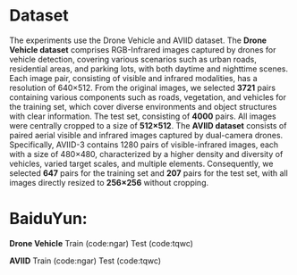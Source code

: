 # **Dataset**
The experiments use the Drone Vehicle and AVIID dataset. The **Drone Vehicle dataset** comprises RGB-Infrared images captured by drones for vehicle detection, covering various scenarios such as urban roads, residential areas, 
and parking lots, with both daytime and nighttime scenes. Each image pair, consisting of visible and infrared modalities, has a resolution of 640×512. From the original images, we selected **3721** pairs containing various components 
such as roads, vegetation, and vehicles for the training set, which cover diverse environments and object structures with clear information. The test set, consisting of **4000** pairs. All images were centrally cropped to a size of **512×512**. 
The **AVIID dataset** consists of paired aerial visible and infrared images captured by dual-camera drones. Specifically, AVIID-3 contains 1280 pairs of visible-infrared images, each with a size of 480×480, characterized by a higher density 
and diversity of vehicles, varied target scales, and multiple elements. Consequently, we selected **647** pairs for the training set and **207** pairs for the test set, with all images directly resized to **256×256** without cropping.

# **BaiduYun:**
**Drone Vehicle**
Train (code:ngar)
Test (code:tqwc)

**AVIID**
Train (code:ngar)
Test (code:tqwc)

